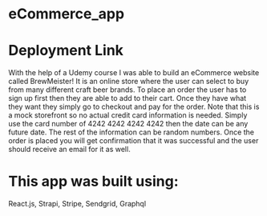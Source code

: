 # eCommerce_app
 
# Deployment Link


With the help of a Udemy course I was able to build an eCommerce website called BrewMeister! It is an online store where the user can select to buy from many different craft beer brands. To place an order the user has to sign up first then they are able to add to their cart. Once they have what they want they simply go to checkout and pay for the order. Note that this is a mock storefront so no actual credit card information is needed. Simply use the card number of 4242 4242 4242 4242 then the date can be any future date. The rest of the information can be random numbers. Once the order is placed you will get confirmation that it was successful and the user should receive an email for it as well. 

# This app was built using:

React.js,
Strapi,
Stripe,
Sendgrid,
Graphql
